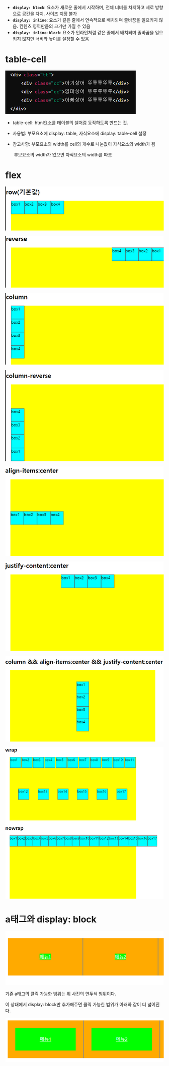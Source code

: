 

- **`display: block`**: 요소가 새로운 줄에서 시작하며, 전체 너비를 차지하고 세로 방향으로 공간을 차지. 사이즈 지정 불가
- **`display: inline`**: 요소가 같은 줄에서 연속적으로 배치되며 줄바꿈을 일으키지 않음. 컨텐츠 영역만큼의 크기만 가질 수 있음
- **`display: inline-block`**: 요소가 인라인처럼 같은 줄에서 배치되며 줄바꿈을 일으키지 않지만 너비와 높이를 설정할 수 있음



<h1>table-cell </h1>

![image-20240802143919407](\images\2024-08-01-display\image-20240802143919407.png)

- table-cell: html요소를 테이블의 셀처럼 동작하도록 만드는 것.

- 사용법: 부모요소에 display: table, 자식요소에 display: table-cell 설정

- 참고사항: 부모요소의 width를 cell의 개수로 나눈값이 자식요소의 width가 됨

  ​         	부모요소의 width가 없으면 자식요소의 width를 따름



<h1> flex </h1>

![image-20240802115022734](\images\2024-08-01-display\image-20240802115022734.png)

![image-20240802115038726](\images\2024-08-01-display\image-20240802115038726.png)

![image-20240802115054838](\images\2024-08-01-display\image-20240802115054838.png)

![image-20240802115118744](\images\2024-08-01-display\image-20240802115118744.png)

![image-20240802142652842](\images\2024-08-01-display\image-20240802142652842.png)

![image-20240802142705369](\images\2024-08-01-display\image-20240802142705369.png)

![image-20240802142732530](\images\2024-08-01-display\image-20240802142732530.png)

![image-20240802142812453](\images\2024-08-01-display\image-20240802142812453.png)





<h1>a태그와 display: block</h1>

![image-20240802150726179](\images\2024-08-01-display\image-20240802150726179.png)

기존 a태그의 클릭 가능한 범위는 위 사진의 연두색 범위이다.

이 상태에서 display: block만 추가해주면 클릭 가능한 범위가 아래와 같이 더 넓어진다.



![image-20240802150856681](\images\2024-08-01-display\image-20240802150856681.png)